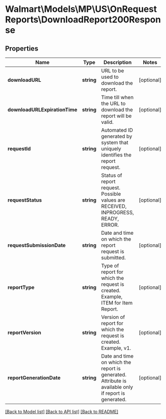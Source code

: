 # Walmart\Models\MP\US\OnRequestReports\DownloadReport200Response

## Properties

Name | Type | Description | Notes
------------ | ------------- | ------------- | -------------
**downloadURL** | **string** | URL to be used to download the report. | [optional]
**downloadURLExpirationTime** | **string** | Time till when the URL to download the report will be valid. | [optional]
**requestId** | **string** | Automated ID generated by system that uniquely identifies the report request. | [optional]
**requestStatus** | **string** | Status of report request. Possible values are RECEIVED, INPROGRESS, READY, ERROR. | [optional]
**requestSubmissionDate** | **string** | Date and time on which the report request is submitted. | [optional]
**reportType** | **string** | Type of report for which the request is created. Example, ITEM for Item Report. | [optional]
**reportVersion** | **string** | Version of report for which the request is created. Example, v1. | [optional]
**reportGenerationDate** | **string** | Date and time on which the report is generated. Attribute is available only if report is generated. | [optional]


[[Back to Model list]](./) [[Back to API list]](../../../../../README.md#supported-apis) [[Back to README]](../../../../../README.md)
